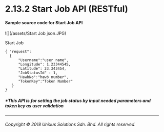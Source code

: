 # 2.13.2 Start Job API \(RESTful\)



#### Sample source code for Start Job API

![](/assets/Start Job json.JPG)

Start Job

```
{ "request":
  { 
      "Username":"user name",
      "Longitude": 1.23344545,
      "Latitude": 23.343454,
      "JobStatusId" : 1,
      "HawbNo":"hawb number",
      "TokenKey":"Token Number"  
   }
}

```

##### \*This API is for setting the job status by input needed parameters and token key as user validation

---

###### Copyright © 2018 Unixus Solutions Sdn. Bhd. All rights reserved.





